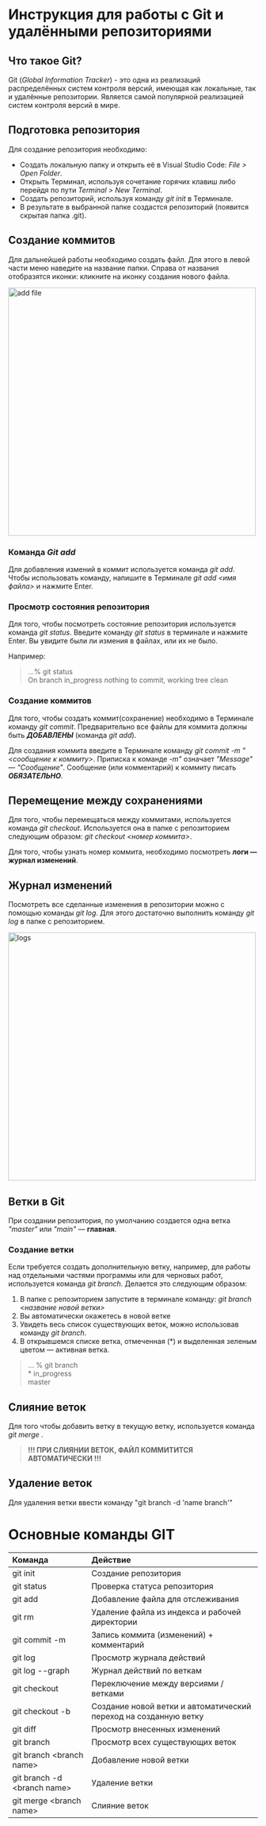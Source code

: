 # Инструкция для работы с Git и удалёнными репозиториями

## Что такое Git?
Git (_Global Information Tracker_) - это одна из реализаций распределённых систем контроля версий, имеющая как локальные, так и удалённые репозитории. Является самой популярной реализацией систем контроля версий в мире.

## Подготовка репозитория
Для создание репозитория необходимо:
* Создать локальную папку и открыть её в Visual Studio Code: _File > Open Folder_.
* Открыть Терминал, используя сочетание горячих клавиш либо перейдя по пути _Terminal > New Terminal_.
* Создать репозиторий, используя команду _git init_ в Терминале.
* В результате в выбранной папке создастся репозиторий (появится скрытая папка .git).

## Создание коммитов

Для дальнейшей работы необходимо создать файл. Для этого в левой части меню наведите на название папки. Справа от названия отобразятся иконки: кликните на иконку создания нового файла.

<img src="hw_pic1.jpg" alt="add file" width="500">

### Команда _Git add_
Для добавления измений в коммит используется команда *git add*. Чтобы использовать команду, напишите в Терминале *git add <имя файла>* и нажмите Enter.

### Просмотр состояния репозитория
Для того, чтобы посмотреть состояние репозитория используется команда *git status*. Введите команду *git status* в терминале и нажмите Enter. Вы увидите были ли измения в файлах, или их не было. 

Например:
> ...% git status                              
On branch in_progress
nothing to commit, working tree clean

### Создание коммитов
Для того, чтобы создать коммит(сохранение) необходимо в Терминале команду *git commit*. Предварительно все файлы для коммита должны быть ***ДОБАВЛЕНЫ*** (команда _git add_).

Для создания коммита введите в Терминале команду *git commit -m "<сообщение к коммиту>*.  Приписка к команде _-m"_ означает _"Message"_ — _"Сообщение"_. Сообщение (или комментарий) к коммиту писать ***ОБЯЗАТЕЛЬНО***.

## Перемещение между сохранениями
Для того, чтобы перемещаться между коммитами, используется команда *git checkout*. Используется она в папке с репозиторием следующим образом: *git checkout <номер коммита>*.

Для того, чтобы узнать номер коммита, необходимо посмотреть __логи — журнал изменений__.

## Журнал изменений
Посмотреть все сделанные изменения в репозитории можно с помощью команды *git log*. Для этого достаточно выполнить команду *git log* в папке с репозиторием.

<img src="hw_pic2.jpg" alt="logs" width="500">

## Ветки в Git

При создании репозитория, по умолчанию создается одна ветка _"master"_ или _"main"_ — __главная__.

### Создание ветки

Если требуется создать дополнительную ветку, например, для работы над отдельными частями программы или для черновых работ, используется команда *git branch*. Делается это следующим образом:
1. В папке с репозиторием запустите в терминале команду: *git branch <название новой ветки>*
2. Вы автоматически окажетесь в новой ветке
3. Увидеть весь список существующих веток, можно использовав команду _git branch_.
4. В открывшемся списке ветка, отмеченная (*) и выделенная зеленым цветом — активная ветка.

> ... % git branch              
\* in_progress  
master

## Слияние веток

Для того чтобы добавить ветку в текущую ветку, используется команда *git merge <name branch>*.

>__!!! ПРИ СЛИЯНИИ ВЕТОК, ФАЙЛ КОММИТИТСЯ АВТОМАТИЧЕСКИ !!!__

## Удаление веток
Для удаления ветки ввести команду "git branch -d 'name branch'"  

# Основные команды GIT
Команда | Действие
:------ | :------
git init | Создание репозитория
git status | Проверка статуса репозитория
git add | Добавление файла для отслеживания
git rm | Удаление файла из индекса и рабочей директории
git commit -m | Запись коммита (изменений) + комментарий
git log | Просмотр журнала действий
git log --graph | Журнал действий по веткам
git checkout | Переключение между версиями / ветками
git checkout -b | Создание новой ветки и автоматический переход на созданную ветку
git diff | Просмотр внесенных изменений
git branch | Просмотр всех существующих веток
git branch \<branch name\> | Добавление новой ветки
git branch -d \<branch name\> | Удаление ветки
git merge \<branch name\> | Слияние веток